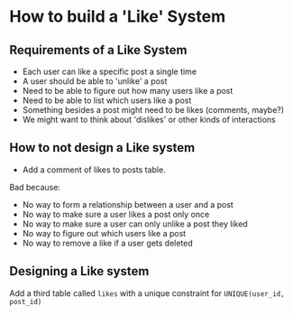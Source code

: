# How to build a 'Like' System

## Requirements of a Like System

* Each user can like a specific post a single time
* A user should be able to 'unlike' a post
* Need to be able to figure out how many users like a post
* Need to be able to list which users like a post
* Something besides a post might need to be likes (comments, maybe?)
* We might want to think about 'dislikes' or other kinds of interactions

## How to not design a Like system

* Add a comment of likes to posts table.

Bad because: 
* No way to form a relationship between a user and a post
* No way to make sure a user likes a post only once
* No way to make sure a user can only unlike a post they liked
* No way to figure out which users like a post
* No way to remove a like if a user gets deleted

## Designing a Like system

Add a third table called `likes` with a unique constraint for `UNIQUE(user_id, post_id)`
